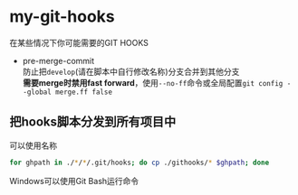 # my-git-hooks
在某些情况下你可能需要的GIT HOOKS  
- pre-merge-commit  
防止把`develop`(请在脚本中自行修改名称)分支合并到其他分支  
**需要merge时禁用fast forward**，使用`--no-ff`命令或全局配置`git config --global merge.ff false`

## 把hooks脚本分发到所有项目中
可以使用名称
```bash
for ghpath in ./*/*/.git/hooks; do cp ./githooks/* $ghpath; done
```
Windows可以使用Git Bash运行命令  
